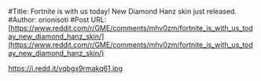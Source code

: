 #Title: Fortnite is with us today! New Diamond Hanz skin just released.
#Author: orionisoti
#Post URL: [https://www.reddit.com/r/GME/comments/mhv0zm/fortnite_is_with_us_today_new_diamond_hanz_skin/](https://www.reddit.com/r/GME/comments/mhv0zm/fortnite_is_with_us_today_new_diamond_hanz_skin/)


https://i.redd.it/vqbgx9rmakq61.jpg